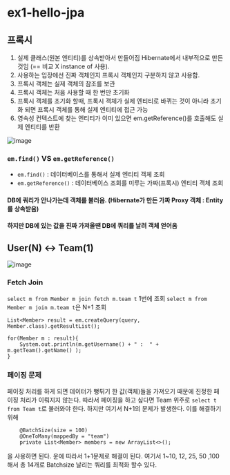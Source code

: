 # ex1-hello-jpa

## 프록시
1. 실제 클래스(원본 엔티티)를 상속받아서 만들어짐 Hibernate에서 내부적으로 만든것임 (== 비교 X  instance of 사용).
2. 사용하는 입장에선 진짜 객체인지 프록시 객체인지 구분하지 않고 사용함.
3. 프록시 객체는 실제 객체의 참조를 보관
4. 프록시 객체는 처음 사용할 때 한 번만 초기화
5. 프록시 객체를 초기화 할때, 프록시 객체가 실제 엔티티로 바뀌는 것이 아니라 초기화 되면 프록시 객체를 통해 실제 엔티티에 접근 가능
6. 영속성 컨텍스트에 찾는 엔티티가 이미 있으면 em.getReference()를 호출해도 실제 엔티티를 반환

![image](https://user-images.githubusercontent.com/32606456/154500266-298b766a-4ab3-450b-9574-83a53aa05f0c.png)


### ```em.find()``` VS ```em.getReference()```
* ```em.find()``` : 데이터베이스를 통해서 실제 엔티티 객체 조회
* ```em.getReference()``` : 데이터베이스 조회를 미루는 가짜(프록시) 엔티티 객체 조회
#### DB에 쿼리가 안나가는데 객체를 불러옴. (Hibernate가 만든 가짜 Proxy 객체 : Entity를 상속받음)
#### 하지만 DB에 있는 값을 진짜 가져올땐 DB에 쿼리를 날려 객체 얻어옴


## User(N) <-> Team(1) 
![image](https://user-images.githubusercontent.com/32606456/150733728-677af7dc-0758-43c9-9a7b-77b68420ad84.png)
### Fetch Join
```select m from Member m join fetch m.team t``` 1번에 조회
```select m from Member m join m.team t```은 N+1 조회

```
List<Member> result = em.createQuery(query, Member.class).getResultList();

for(Member m : result){
    System.out.println(m.getUsername() + " :  " + m.getTeam().getName() );
}
```

### 페이징 문제
페이징 처리를 하게 되면 데이터가 뻥튀기 한 값(객체)들을 가져오기 때문에 진정한 페이징 처리가 이뤄지지 않는다.
따라서 페이징을 하고 싶다면 Team 위주로 ```select t from Team t```로 불러와야 한다. 하지만 여기서 N+1의 문제가 발생한다.
이를 해결하기 위해 
```    
    @BatchSize(size = 100)
    @OneToMany(mappedBy = "team")
    private List<Member> members = new ArrayList<>();
```
을 사용하면 된다. 운에 따라서 1+1문제로 해결이 된다. 여기서 1~10, 12, 25, 50 ,100 해서 총 14개로 Batchsize 날리는 쿼리를 최적화 할수 있다.
